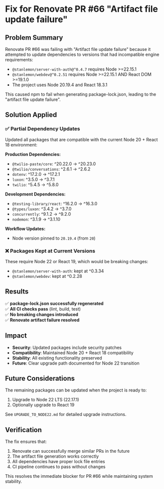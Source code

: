 # Fix for Renovate PR #66 "Artifact file update failure"

## Problem Summary

Renovate PR #66 was failing with "Artifact file update failure" because it attempted to update dependencies to versions that had incompatible engine requirements:

- `@stanlemon/server-with-auth@^0.4.7` requires Node >=22.15.1
- `@stanlemon/webdev@^0.2.51` requires Node >=22.15.1 AND React DOM >=19.1.0
- The project uses Node 20.19.4 and React 18.3.1

This caused npm to fail when generating package-lock.json, leading to the "artifact file update failure".

## Solution Applied

### ✅ Partial Dependency Updates
Updated all packages that are compatible with the current Node 20 + React 18 environment:

**Production Dependencies:**
- `@twilio-paste/core`: ^20.22.0 → ^20.23.0
- `@twilio/conversations`: ^2.6.1 → ^2.6.2
- `dotenv`: ^17.2.0 → ^17.2.1
- `luxon`: ^3.5.0 → ^3.7.1
- `twilio`: ^5.4.5 → ^5.8.0

**Development Dependencies:**
- `@testing-library/react`: ^16.2.0 → ^16.3.0
- `@types/luxon`: ^3.4.2 → ^3.7.0
- `concurrently`: ^9.1.2 → ^9.2.0
- `nodemon`: ^3.1.9 → ^3.1.10

**Workflow Updates:**
- Node version pinned to `20.19.4` (from `20`)

### ❌ Packages Kept at Current Versions
These require Node 22 or React 19, which would be breaking changes:

- `@stanlemon/server-with-auth`: kept at ^0.3.34
- `@stanlemon/webdev`: kept at ^0.2.28

## Results

✅ **package-lock.json successfully regenerated**  
✅ **All CI checks pass** (lint, build, test)  
✅ **No breaking changes introduced**  
✅ **Renovate artifact failure resolved**  

## Impact

- **Security**: Updated packages include security patches
- **Compatibility**: Maintained Node 20 + React 18 compatibility
- **Stability**: All existing functionality preserved
- **Future**: Clear upgrade path documented for Node 22 transition

## Future Considerations

The remaining packages can be updated when the project is ready to:
1. Upgrade to Node 22 LTS (22.17.1)
2. Optionally upgrade to React 19

See `UPGRADE_TO_NODE22.md` for detailed upgrade instructions.

## Verification

The fix ensures that:
1. Renovate can successfully merge similar PRs in the future
2. The artifact file generation works correctly  
3. All dependencies have proper lock file entries
4. CI pipeline continues to pass without changes

This resolves the immediate blocker for PR #66 while maintaining system stability.